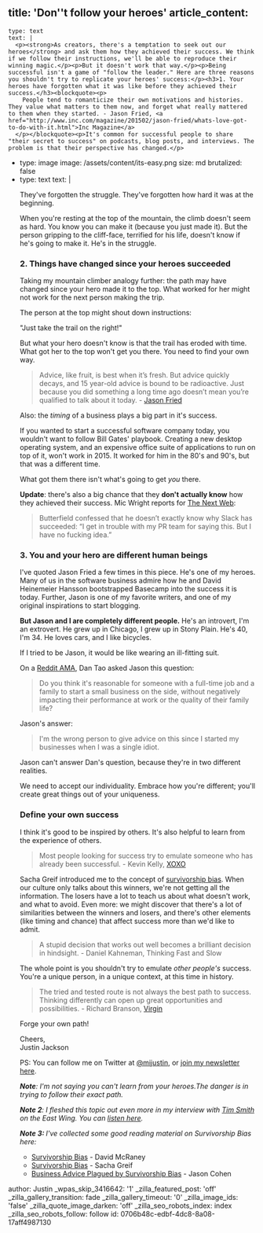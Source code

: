 title: 'Don''t follow your heroes'
article_content:
  -
    type: text
    text: |
      <p><strong>As creators, there's a temptation to seek out our heroes</strong> and ask them how they achieved their success. We think if we follow their instructions, we'll be able to reproduce their winning magic.</p><p>But it doesn't work that way.</p><p>Being successful isn't a game of "follow the leader." Here are three reasons you shouldn't try to replicate your heroes' success:</p><h3>1. Your heroes have forgotten what it was like before they achieved their success.</h3><blockquote><p>
        People tend to romanticize their own motivations and histories. They value what matters to them now, and forget what really mattered to them when they started. - Jason Fried, <a href="http://www.inc.com/magazine/201502/jason-fried/whats-love-got-to-do-with-it.html">Inc Magazine</a>
      </p></blockquote><p>It's common for successful people to share "their secret to success" on podcasts, blog posts, and interviews. The problem is that their perspective has changed.</p>
  -
    type: image
    image: /assets/content/its-easy.png
    size: md
    brutalized: false
  -
    type: text
    text: |
      <p>They've forgotten the struggle. They've forgotten how hard it was at the beginning.</p><p>When you're resting at the top of the mountain, the climb doesn't seem as hard. You know you can make it (because you just made it). But the person gripping to the cliff-face, terrified for his life, doesn't know if he's going to make it. He's in the struggle.</p><h3>2. Things have changed since your heroes succeeded</h3><p>Taking my mountain climber analogy further: the path may have changed since your hero made it to the top. What worked for her might not work for the next person making the trip.</p><p>The person at the top might shout down instructions:</p><p>"Just take the trail on the right!"</p><p>But what your hero doesn't know is that the trail has eroded with time. What got her to the top won't get you there. You need to find your own way.</p><blockquote><p>
        Advice, like fruit, is best when it’s fresh. But advice quickly decays, and 15 year-old advice is bound to be radioactive. Just because you did something a long time ago doesn’t mean you’re qualified to talk about it today. - <a href="https://signalvnoise.com/posts/3719-giving-less-advice">Jason Fried</a>
      </p></blockquote><p>Also: the <em>timing</em> of a business plays a big part in it's success.</p><p>If you wanted to start a successful software company today, you wouldn't want to follow Bill Gates' playbook. Creating a new desktop operating system, and an expensive office suite of applications to run on top of it, won't work in 2015. It worked for him in the 80's and 90's, but that was a different time.</p><p>What got them there isn't what's going to get <em>you</em> there.</p><p><b>Update</b>: there's also a big chance that they <strong>don't actually know</strong> how they achieved their success. Mic Wright reports for <a href="http://thenextweb.com/apps/2015/01/19/slacks-stewart-butterfield-doesnt-fear-facebook-work-promises-offline-mode-soon/">The Next Web</a>:</p><blockquote><p>
        Butterfield confessed that he doesn’t exactly know why Slack has succeeded: “I get in trouble with my PR team for saying this. But I have no fucking idea.”
      </p></blockquote><h3>3. You and your hero are different human beings</h3><p>I've quoted Jason Fried a few times in this piece. He's one of my heroes. Many of us in the software business admire how he and David Heinemeier Hansson bootstrapped Basecamp into the success it is today. Further, Jason is one of my favorite writers, and one of my original inspirations to start blogging.</p><p><strong>But Jason and I are completely different people.</strong> He's an introvert, I'm an extrovert. He grew up in Chicago, I grew up in Stony Plain. He's 40, I'm 34. He loves cars, and I like bicycles.</p><p>If I tried to be Jason, it would be like wearing an ill-fitting suit.</p><p>On a <a href="http://www.reddit.com/r/socialcitizens/comments/291zp4/hey_im_jason_fried_founder_ceo_at_basecamp_ama/cigwoom">Reddit AMA</a>, Dan Tao asked Jason this question:</p><blockquote><p>
        Do you think it's reasonable for someone with a full-time job and a family to start a small business on the side, without negatively impacting their performance at work or the quality of their family life?
      </p></blockquote><p>Jason's answer:</p><blockquote><p>
        I'm the wrong person to give advice on this since I started my businesses when I was a single idiot.
      </p></blockquote><p>Jason can't answer Dan's question, because they're in two different realities.</p><p>We need to accept our individuality. Embrace how you're different; you'll create great things out of your uniqueness.</p><h3>Define your own success</h3><p>I think it's good to be inspired by others. It's also helpful to learn from the experience of others.</p><blockquote><p>
        Most people looking for success try to emulate someone who has already been successful. - Kevin Kelly, <a href="https://www.youtube.com/watch?v=i1cmnizKPlk">XOXO</a>
      </p></blockquote><p>Sacha Greif introduced me to the concept of <a href="https://medium.com/@sachagreif/survivorship-bias-beeb6b85fa9c">survivorship bias</a>.&nbsp;When our&nbsp;culture only talks about this winners, we're&nbsp;not getting all the information. The losers have a lot to teach us about what doesn't work, and what to avoid. Even more: we might discover that there's a lot of similarities between the winners and losers, and there's other elements (like timing and chance) that affect success more than we'd like to admit.</p><blockquote><p>
        A stupid decision that works out well becomes a brilliant decision in hindsight. -&nbsp;Daniel Kahneman,&nbsp;Thinking Fast and Slow
      </p></blockquote><p>The whole point is you shouldn't try to emulate <em>other people's</em> success. You're a unique person, in a unique context, at this time in history.</p><blockquote><p>
        The tried and tested route is not always the best path to success. Thinking differently can open up great opportunities and possibilities. - Richard Branson, <a href="http://www.virgin.com/richard-branson/flexible-working-is-smart-working">Virgin</a>
      </p></blockquote><p>Forge your own path!</p><p>Cheers,<br>
      Justin Jackson</p><p>PS: You can follow me on Twitter at <a href="http://twitter.com/mijustin">@mijustin</a>, or <a href="http://justinjackon.ca/newsletter">join my newsletter here</a>.</p><p><i><b>Note</b>: I'm not saying you can't <em>learn</em> from your heroes.The danger is in trying to follow their exact path.</i></p><p><i><b>Note 2</b>: I fleshed this topic out even more in my interview with <a href="https://twitter.com/ttimsmith">Tim Smith</a> on the East Wing. You can <a href="http://goodstuff.fm/theeastwing/6">listen here</a>.</i></p><p><em><strong>Note 3:&nbsp;</strong>I've collected some good reading material on Survivorship Bias here:</em></p><ul><li><a href="http://youarenotsosmart.com/2013/05/23/survivorship-bias/">Survivorship Bias</a> -&nbsp;David McRaney</li><li><a href="https://medium.com/@sachagreif/survivorship-bias-beeb6b85fa9c">Survivorship Bias</a> - Sacha Greif</li><li><a href="http://blog.asmartbear.com/business-advice-plagued-by-survivor-bias.html">Business Advice Plagued by Survivorship Bias</a> - Jason Cohen</li></ul>
author: Justin
_wpas_skip_3416642: '1'
_zilla_featured_post: 'off'
_zilla_gallery_transition: fade
_zilla_gallery_timeout: '0'
_zilla_image_ids: 'false'
_zilla_quote_image_darken: 'off'
_zilla_seo_robots_index: index
_zilla_seo_robots_follow: follow
id: 0706b48c-edbf-4dc8-8a08-17aff4987130
